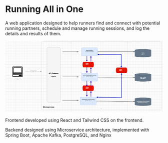 # Running All in One
 A web application designed to help runners find and connect with potential running partners, schedule and manage running sessions, and log the details and results of them.

![RAIO Diagram](RAIO%20Diagram.png)

Frontend developed using React and Tailwind CSS on the frontend.

Backend designed using Microservice architecture, implemented with Spring Boot, Apache Kafka, PostgreSQL, and Nginx
